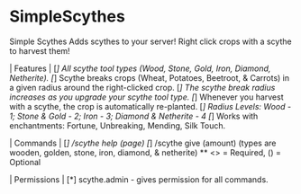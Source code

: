 # SimpleScythes

Simple Scythes
Adds scythes to your server!
Right click crops with a scythe to harvest them!

| Features |​
[*] All scythe tool types (Wood, Stone, Gold, Iron, Diamond, Netherite).
[*] Scythe breaks crops (Wheat, Potatoes, Beetroot, & Carrots) in a given radius around the right-clicked crop.
[*] The scythe break radius increases as you upgrade your scythe tool type.
[*] Whenever you harvest with a scythe, the crop is automatically re-planted.
[*] Radius Levels: Wood - 1; Stone & Gold - 2; Iron - 3; Diamond & Netherite - 4
[*] Works with enchantments: Fortune, Unbreaking, Mending, Silk Touch.

| Commands |​
[*] /scythe help (page)
[*] /scythe give <player> <type> (amount) (types are wooden, golden, stone, iron, diamond, & netherite)
** <> = Required, () = Optional

| Permissions |​
[*] scythe.admin - gives permission for all commands.

